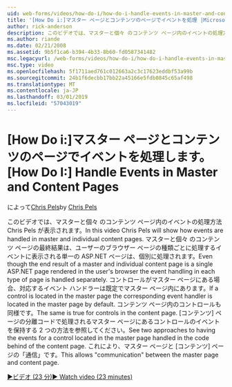 ```yaml
---
uid: web-forms/videos/how-do-i/how-do-i-handle-events-in-master-and-content-pages
title: '[How Do i:]マスター ページとコンテンツのページでイベントを処理 |Microsoft Docs'
author: rick-anderson
description: このビデオでは、マスターと個々 のコンテンツ ページ内のイベントの処理方法 Chris Pels が表示されます。 場合でも、マスターと個々 の conte の最終的な結果.
ms.author: riande
ms.date: 02/21/2008
ms.assetid: 9b5f1ca6-b394-4b33-8b60-fd0587341482
msc.legacyurl: /web-forms/videos/how-do-i/how-do-i-handle-events-in-master-and-content-pages
msc.type: video
ms.openlocfilehash: 5f1711aed761c012663a2c3c17623eddbf53a99b
ms.sourcegitcommit: 24b1f6decbb17bb22a45166e5fdb0845c65af498
ms.translationtype: MT
ms.contentlocale: ja-JP
ms.lasthandoff: 03/01/2019
ms.locfileid: "57043019"
---
```

<a name="how-do-i-handle-events-in-master-and-content-pages"></a><span data-ttu-id="1fae1-104">[How Do i:]マスター ページとコンテンツのページでイベントを処理します。</span><span class="sxs-lookup"><span data-stu-id="1fae1-104">[How Do I:] Handle Events in Master and Content Pages</span></span>
====================
<span data-ttu-id="1fae1-105">によって[Chris Pels](https://twitter.com/chrispels)</span><span class="sxs-lookup"><span data-stu-id="1fae1-105">by [Chris Pels](https://twitter.com/chrispels)</span></span>

<span data-ttu-id="1fae1-106">このビデオでは、マスターと個々 のコンテンツ ページ内のイベントの処理方法 Chris Pels が表示されます。</span><span class="sxs-lookup"><span data-stu-id="1fae1-106">In this video Chris Pels will show how events are handled in master and individual content pages.</span></span> <span data-ttu-id="1fae1-107">マスターと個々 のコンテンツ ページの最終結果は、ユーザーのブラウザー ページの種類ごとに処理するイベントに表示される単一の ASP.NET ページは、個別に処理されます。</span><span class="sxs-lookup"><span data-stu-id="1fae1-107">Even though the end result of a master and individual content page is a single ASP.NET page rendered in the user's browser the event handling in each type of page is handled separately.</span></span> <span data-ttu-id="1fae1-108">コントロールがマスター ページにある場合、対応するイベント ハンドラーは既定でマスター ページ内にあります。</span><span class="sxs-lookup"><span data-stu-id="1fae1-108">If a control is located in the master page the corresponding event handler is located in the master page by default.</span></span> <span data-ttu-id="1fae1-109">コンテンツ ページ内のコントロールも同様です。</span><span class="sxs-lookup"><span data-stu-id="1fae1-109">The same is true for controls in the content page.</span></span> <span data-ttu-id="1fae1-110">[コンテンツ] ページの分離コードで処理されるマスター ページにあるコントロールのイベントを保持する 2 つの方法を参照してください。</span><span class="sxs-lookup"><span data-stu-id="1fae1-110">See two approaches to having the events for a control located in the master page handled in the code behind of the content page.</span></span> <span data-ttu-id="1fae1-111">これにより、マスター ページと [コンテンツ] ページの「通信」です。</span><span class="sxs-lookup"><span data-stu-id="1fae1-111">This allows "communication" between the master page and content page.</span></span>

[<span data-ttu-id="1fae1-112">&#9654;ビデオ (23 分)</span><span class="sxs-lookup"><span data-stu-id="1fae1-112">&#9654; Watch video (23 minutes)</span></span>](https://channel9.msdn.com/Blogs/ASP-NET-Site-Videos/how-do-i-handle-events-in-master-and-content-pages)
